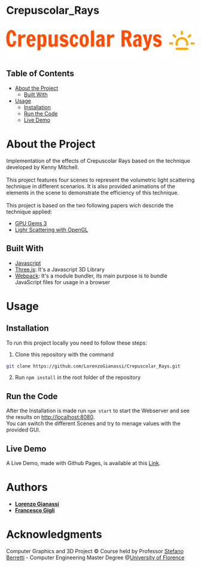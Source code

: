 # Crepuscolar_Rays
![](images/logo_large.png) <br/>
## Table of Contents  
- [About the Project](#1)  
  - [Built With](#2)
- [Usage](#3)
  - [Installation](#4)
  - [Run the Code](#5)
  - [Live Demo](#6)

# About the Project <a name="1"/>
Implementation of the effects of Crepuscolar Rays based on the technique developed by Kenny Mitchell. <br/> <br/>
This project features four scenes to represent the volumetric light scattering technique in different scenarios.
It is also provided animations of the elements in the scene to demonstrate the efficiency of this technique.<br/> <br/>
This project is based on the two following papers wich descride the technique applied:
- [GPU Gems 3](https://developer.nvidia.com/gpugems/gpugems3/part-ii-light-and-shadows/chapter-13-volumetric-light-scattering-post-process)
- [Lighr Scattering with OpenGL](https://fabiensanglard.net/lightScattering/)
## Built With <a name="2"/>
- [Javascript](https://www.javascript.com/)
- [Three.js](https://threejs.org/): It's a Javascript 3D Library
- [Webpack](https://webpack.js.org/): It's a module bundler, its main purpose is to bundle JavaScript files for usage in a browser

# Usage <a name="3"/>
## Installation <a name="4"/>
To run this project locally you need to follow these steps:
1. Clone this repository with the command
```sh
git clone https://github.com/LorenzoGianassi/Crepuscolar_Rays.git
```
2. Run ```npm install```  in the root folder of the repository

## Run the Code <a name="5"/>
After the Installation is made run ```npm start``` to start the Webserver and see the results on [http://localhost:8080](http://localhost:8080).
<br/>
You can switch the different Scenes and try to menage values with the provided GUI.
## Live Demo <a name="6"/>
A Live Demo, made with Github Pages, is available at this [Link](https://lorenzogianassi.github.io/Crepuscolar_Rays/).
# Authors
- [**Lorenzo Gianassi**](https://github.com/LorenzoGianassi)
- [**Francesco Gigli**](https://github.com/FrancescoGigli)
# Acknowledgments
Computer Graphics and 3D Project © Course held by Professor [Stefano Berretti](https://www.unifi.it/p-doc2-2019-0-A-2b333d293228-1.html) - Computer Engineering Master Degree @[University of Florence](https://www.unifi.it/changelang-eng.html)
